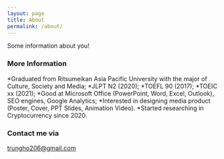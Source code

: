 ```yaml
---
layout: page
title: About
permalink: /about/
---
```


Some information about you!

### More Information
 *Graduated from Ritsumeikan Asia Pacific University with the major of Culture, Society and Media;
 *JLPT N2 (2020);
 *TOEFL 90 (2017);
 *TOEIC xx (2021);
 *Good at Microsoft Office (PowerPoint, Word, Excel, Outlook), SEO engines, Google Analytics;
 *Interested in designing media product (Poster, Cover, PPT Slides, Animation Video).
 *Started researching in Cryptocurrency since 2020.  

### Contact me via

[trungho206@gmail.com](mailto:trungho206@gmail.com)

